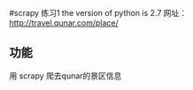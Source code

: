 #scrapy 练习1
the version of python is 2.7
网址：http://travel.qunar.com/place/
## 功能
用 scrapy 爬去qunar的景区信息